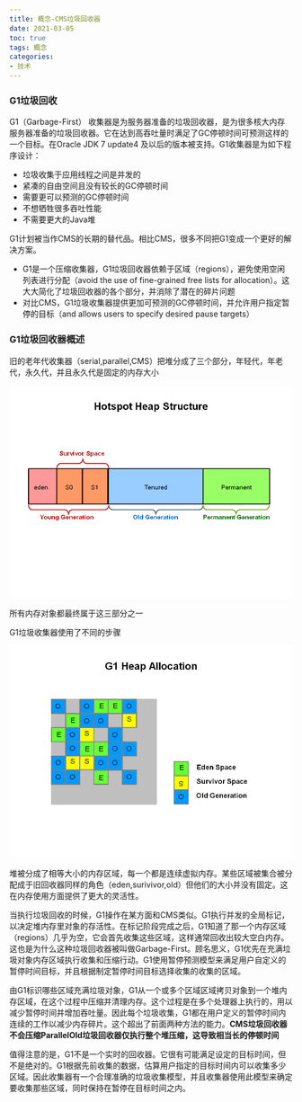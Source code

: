 ```yaml
---
title: 概念-CMS垃圾回收器
date: 2021-03-05
toc: true
tags: 概念
categories: 
- 技术
---
```


### G1垃圾回收

G1（Garbage-First） 收集器是为服务器准备的垃圾回收器，是为很多核大内存服务器准备的垃圾回收器。它在达到高吞吐量时满足了GC停顿时间可预测这样的一个目标。在Oracle JDK 7 update4 及以后的版本被支持。G1收集器是为如下程序设计：

* 垃圾收集于应用线程之间是并发的
* 紧凑的自由空间且没有较长的GC停顿时间
* 需要更可以预测的GC停顿时间
* 不想牺牲很多吞吐性能
* 不需要更大的Java堆

G1计划被当作CMS的长期的替代品。相比CMS，很多不同把G1变成一个更好的解决方案。

* G1是一个压缩收集器，G1垃圾回收器依赖于区域（regions），避免使用空闲列表进行分配（avoid the use of fine-grained free lists for allocation）。这大大简化了垃圾回收器的各个部分，并消除了潜在的碎片问题
* 对比CMS，G1垃圾收集器提供更加可预测的GC停顿时间，并允许用户指定暂停的目标（and allows users to specify desired pause targets）

### G1垃圾回收器概述

旧的老年代收集器（serial,parallel,CMS）把堆分成了三个部分，年轻代，年老代，永久代，并且永久代是固定的内存大小

![HeapStructure.png](/images/HeapStructure.png)

所有内存对象都最终属于这三部分之一

G1垃圾收集器使用了不同的步骤

![Slide9.png](/images/Slide9.png)

堆被分成了相等大小的内存区域，每一个都是连续虚拟内存。某些区域被集合被分配成于旧回收器同样的角色（eden,surivivor,old）但他们的大小并没有固定。这在内存使用方面提供了更大的灵活性。

当执行垃圾回收的时候，G1操作在某方面和CMS类似。G1执行并发的全局标记，以决定堆内存里对象的存活性。在标记阶段完成之后，G1知道了那一个内存区域（regions）几乎为空，它会首先收集这些区域，这样通常回收出较大空白内存。这也是为什么这种垃圾回收器被叫做Garbage-First。顾名思义，G1优先在充满垃圾对象内存区域执行收集和压缩行动。G1使用暂停预测模型来满足用户自定义的暂停时间目标，并且根据制定暂停时间目标选择收集的收集的区域。

由G1标识哪些区域充满垃圾对象，G1从一个或多个区域区域拷贝对象到一个堆内存区域，在这个过程中压缩并清理内存。这个过程是在多个处理器上执行的，用以减少暂停时间并增加吞吐量。因此每个垃圾收集，G1都在用户定义的暂停时间内连续的工作以减少内存碎片。这个超出了前面两种方法的能力。**CMS垃圾回收器不会压缩ParallelOld垃圾回收器仅执行整个堆压缩，这导致相当长的停顿时间**

值得注意的是，G1不是一个实时的回收器。它很有可能满足设定的目标时间，但不是绝对的。G1根据先前收集的数据，估算用户指定的目标时间内可以收集多少区域。因此收集器有一个合理准确的垃圾收集模型，并且收集器使用此模型来确定要收集那些区域，同时保持在暂停在目标时间之内。


